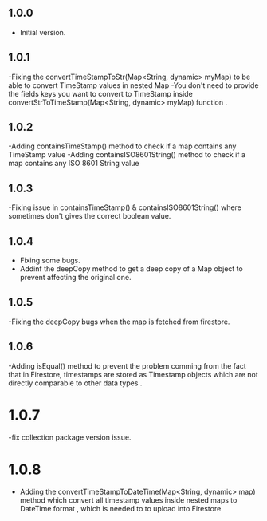 ## 1.0.0

- Initial version.

## 1.0.1

-Fixing the convertTimeStampToStr(Map<String, dynamic> myMap) to be able to convert TimeStamp values in nested Map
-You don't need to provide the fields keys you want to convert to TimeStamp inside convertStrToTimeStamp(Map<String, dynamic> myMap) function .

## 1.0.2

 -Adding containsTimeStamp() method to check if a map contains any TimeStamp value
 -Adding containsISO8601String() method to check if a map contains any ISO 8601 String value

## 1.0.3
 -Fixing issue in containsTimeStamp() & containsISO8601String() where sometimes don't gives the correct boolean value.
 
## 1.0.4

 - Fixing some bugs.
 - Addinf the deepCopy method to get a deep copy of a Map object to prevent affecting the original one.

## 1.0.5

 -Fixing the deepCopy bugs when the map is fetched from firestore.

## 1.0.6

 -Adding isEqual() method to prevent the problem comming from the fact that in Firestore, timestamps are stored as Timestamp objects which are not directly comparable to other data types . 
 
 # 1.0.7 
    
 -fix collection package version issue.

  # 1.0.8

  - Adding the convertTimeStampToDateTime(Map<String, dynamic> map) method which convert all timestamp values inside nested maps to DateTime format , which is needed to to upload into Firestore